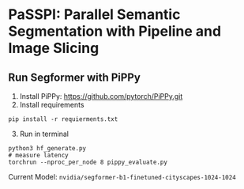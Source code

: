 # PaSSPI: Parallel Semantic Segmentation with Pipeline and Image Slicing

## Run Segformer with PiPPy

1. Install PiPPy: https://github.com/pytorch/PiPPy.git
2. Install requirements

```
pip install -r requierments.txt
```

3. Run in terminal

```
python3 hf_generate.py
# measure latency
torchrun --nproc_per_node 8 pippy_evaluate.py
```

Current Model: `nvidia/segformer-b1-finetuned-cityscapes-1024-1024`

